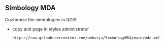 ## **Simbology MDA**
Cuztomize the simbologies in QGIS

- copy and page in styles administrator

   ```{url}
   https://raw.githubusercontent.com/ambarja/SimbologyMDA/main/mda.xml

   ```

